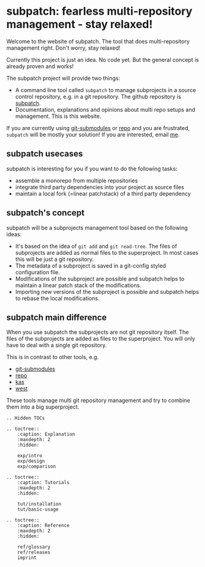 # subpatch: fearless multi-repository management - stay relaxed!

Welcome to the website of subpatch. The tool that does multi-repository
management right. Don't worry, stay relaxed!

Currently this project is just an idea. No code yet. But the general concept is
already proven and works!

The subpatch project will provide two things:

* A command line tool called `subpatch` to manage subprojects in a source control repository,
  e.g. in a git repository. The github repository is
  [subpatch](https://github.com/lengfeld/subpatch).
* Documentation, explanations and opinions about multi repo setups and
  management. This is this website.

If you are currently using
[git-submodules](https://git-scm.com/book/en/v2/Git-Tools-Submodules) or
[repo](https://gerrit.googlesource.com/git-repo/+/HEAD/README.md) and you are
frustrated, `subpatch`  will be mostly your solution! If you are interested,
email [me](mailto:stefan+subpatch@lengfeld.xyz).


## subpatch usecases

subpatch is interesting for you if you want to do the following tasks:

* assemble a monorepo from multiple repositories
* integrate third party dependencies into your project as source files
* maintain a local fork (=linear patchstack) of a third party dependency


## subpatch's concept

subpatch will be a subprojects management tool based on the following ideas:

* It's based on the idea of `git add` and `git read-tree`. The files of
  subprojects are added as normal files to the superproject.  In most cases
  this will be just a git repository.
* The metadata of a subproject is saved in a git-config styled configuration file.
* Modifications of the subproject are possible and subpatch helps to maintain
  a linear patch stack of the modifications.
* Importing new versions of the subproject is possible and subpatch helps to
  rebase the local modifications.


## subpatch main difference

When you use subpatch the subprojects are not git repository itself. The files
of the subprojects are added as files to the superproject. You will only have
to deal with a single git repository.

This is in contrast to other tools, e.g.

* [git-submodules](https://git-scm.com/book/en/v2/Git-Tools-Submodules)
* [repo](https://gerrit.googlesource.com/git-repo/+/HEAD/README.md)
* [kas](https://kas.readthedocs.io/en/latest/)
* [west](https://docs.zephyrproject.org/latest/develop/west/index.html)

These tools manage multi git repository management and try to combine them into
a big superproject.

```{eval-rst}
.. Hidden TOCs

.. toctree::
    :caption: Explanation
    :maxdepth: 2
    :hidden:

    exp/intro
    exp/design
    exp/comparison

.. toctree::
    :caption: Tutorials
    :maxdepth: 2
    :hidden:

    tut/installation
    tut/basic-usage

.. toctree::
    :caption: Reference
    :maxdepth: 2
    :hidden:

    ref/glossary
    ref/releases
    imprint
```

